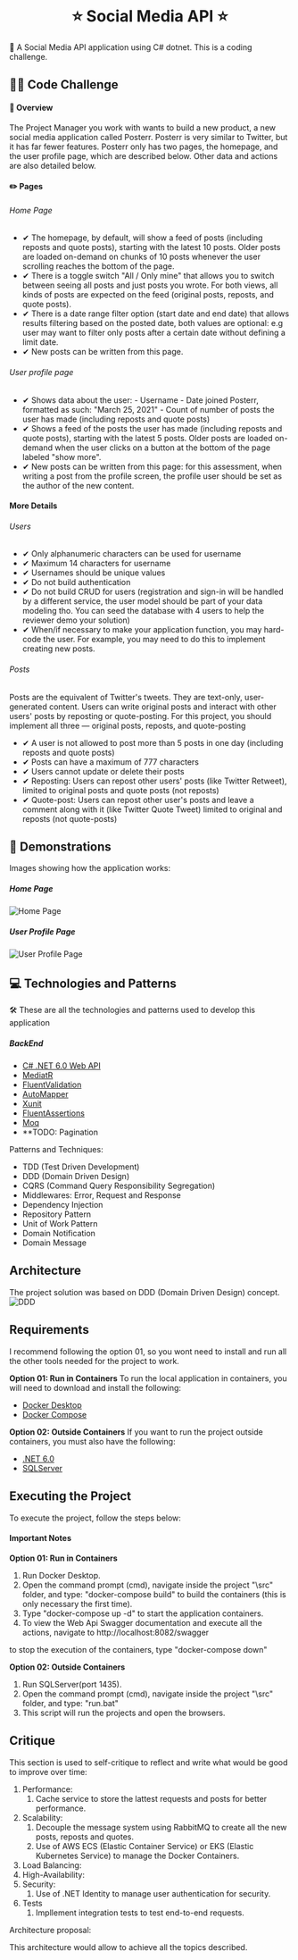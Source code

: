 <h1 align="center">
⭐ Social Media API ⭐ 
</h1>
💬 A Social Media API application using C# dotnet. This is a coding challenge.

## 👨‍💻 Code Challenge

#### 📌 Overview
The Project Manager you work with wants to build a new product, a new social media application called Posterr. Posterr is very similar to Twitter, but it has far fewer features.
Posterr only has two pages, the homepage, and the user profile page, which are described below. Other data and actions are also detailed below.

#### ✏️ Pages

###### Home Page
<ul>
	<li>✔ The homepage, by default, will show a feed of posts (including reposts and quote posts), starting with the latest 10 posts. Older posts are loaded on-demand on chunks of 10 posts whenever the user scrolling reaches the bottom of the page.</li>
	<li>✔ There is a toggle switch "All / Only mine" that allows you to switch between seeing all posts and just posts you wrote. For both views, all kinds of posts are expected on the feed (original posts, reposts, and quote posts).</li>
	<li>✔ There is a date range filter option (start date and end date) that allows results filtering based on the posted date, both values are optional: e.g user may want to filter only posts after a certain date without defining a limit date.</li>
	<li>✔ New posts can be written from this page.</li>
</ul>

###### User profile page
<ul>
	<li>✔ Shows data about the user:
	    - Username
		- Date joined Posterr, formatted as such: "March 25, 2021"
		- Count of number of posts the user has made (including reposts and quote posts)
	</li>
	<li>✔ Shows a feed of the posts the user has made (including reposts and quote posts), starting with the latest 5 posts. Older posts are loaded on-demand when the user clicks on a button at the bottom of the page labeled "show more".</li>
	<li>✔ New posts can be written from this page: for this assessment, when writing a post from the profile screen, the profile user should be set as the author of the new content.</li>
</ul>

#### More Details

###### Users
<ul>
	<li>✔ Only alphanumeric characters can be used for username</li>
	<li>✔ Maximum 14 characters for username</li>
	<li>✔ Usernames should be unique values</li>
	<li>✔ Do not build authentication</li>
	<li>✔ Do not build CRUD for users (registration and sign-in will be handled by a different service, the user model should be part of your data modeling tho. You can seed the database with 4 users to help the reviewer demo your solution)</li>
	<li>✔ When/if necessary to make your application function, you may hard-code the user. For example, you may need to do this to implement creating new posts.</li>
</ul>

###### Posts
Posts are the equivalent of Twitter's tweets. They are text-only, user-generated content. Users can write original posts and interact with other users' posts by reposting or quote-posting. For this project, you should implement all three — original posts, reposts, and quote-posting
<ul>
	<li>✔ A user is not allowed to post more than 5 posts in one day (including reposts and quote posts)</li>
	<li>✔ Posts can have a maximum of 777 characters</li>
	<li>✔ Users cannot update or delete their posts</li>
	<li>✔ Reposting: Users can repost other users' posts (like Twitter Retweet), limited to original posts and quote posts (not reposts)</li>
	<li>✔ Quote-post: Users can repost other user's posts and leave a comment along with it (like Twitter Quote Tweet) limited to original and reposts (not quote-posts)</li>
</ul>

## 📑 Demonstrations
Images showing how the application works:

##### Home Page
![Home Page](./images/home-page.png)

##### User Profile Page
![User Profile Page](./images/user-profile-page.png)

## 💻 Technologies and Patterns
🛠 These are all the technologies and patterns used to develop this application
##### BackEnd
- [C# .NET 6.0 Web API](https://dotnet.microsoft.com/en-us/download/dotnet/6.0)
- [MediatR](https://www.nuget.org/packages/MediatR)
- [FluentValidation](https://www.nuget.org/packages/FluentValidation)
- [AutoMapper](https://www.nuget.org/packages/AutoMapper)
- [Xunit](https://www.nuget.org/packages/xunit)
- [FluentAssertions](https://www.nuget.org/packages/FluentAssertions)
- [Moq](https://www.nuget.org/packages/Moq)
- **TODO: Pagination

Patterns and Techniques:
- TDD (Test Driven Development)
- DDD (Domain Driven Design)
- CQRS (Command Query Responsibility Segregation)
- Middlewares: Error, Request and Response
- Dependency Injection
- Repository Pattern
- Unit of Work Pattern
- Domain Notification
- Domain Message

## Architecture
The project solution was based on DDD (Domain Driven Design) concept.
![DDD](./images/project-architecture.png)

## Requirements
I recommend following the option 01, so you wont need to install and run all the other tools needed for the project to work.

**Option 01: Run in Containers** 
To run the local application in containers, you will need to download and install the following:
- [Docker Desktop](https://docs.docker.com/desktop/#download-and-install)
- [Docker Compose](https://docs.docker.com/compose/install/compose-desktop/)

**Option 02: Outside Containers** 
If you want to run the project outside containers, you must also have the following:
- [.NET 6.0](https://dotnet.microsoft.com/en-us/download/dotnet/6.0)
- [SQLServer](https://www.microsoft.com/pt-br/sql-server/sql-server-downloads)

## Executing the Project
To execute the project, follow the steps below:

#### Important Notes

**Option 01: Run in Containers**
1. Run Docker Desktop.
2. Open the command prompt (cmd), navigate inside the project "\src" folder, and type: "docker-compose build" to build the containers (this is only necessary the first time).
3. Type "docker-compose up -d" to start the application containers.
4. To view the Web Api Swagger documentation and execute all the actions, navigate to http://localhost:8082/swagger

to stop the execution of the containers, type "docker-compose down"

**Option 02: Outside Containers**
1. Run SQLServer(port 1435).
2. Open the command prompt (cmd), navigate inside the project "\src" folder, and type: "run.bat"
3. This script will run the projects and open the browsers.


## Critique
This section is used to self-critique to reflect and write what would be good to improve over time:

1. Performance:
	1. Cache service to store the lattest requests and posts for better performance.
2. Scalability:
	1. Decouple the message system using RabbitMQ to create all the new posts, reposts and quotes.
	2. Use of AWS ECS (Elastic Container Service) or EKS (Elastic Kubernetes Service) to manage the Docker Containers.
3. Load Balancing:
4. High-Availability:
5. Security:
	1. Use of .NET Identity to manage user authentication for security.
6. Tests
	1. Impllement integration tests to test end-to-end requests.

Architecture proposal:

This architecture would allow to achieve all the topics described.